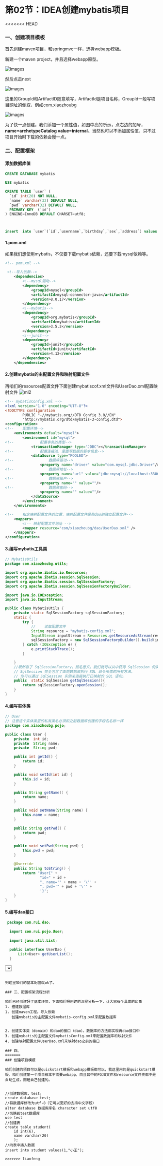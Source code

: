 # 第02节：IDEA创建mybatis项目

<<<<<<< HEAD
### 一、创建项目模板

首先创建maven项目，和springmvc一样，选择webapp模板。  

新建一个maven project，并且选择webapp原型。  

![images](..\images/1401_imgs.png)  

然后点击next  

![images](..\images/1401_images.png)  

这里的GroupId和ArtifactID随意填写，ArtifactId是项目名称，GroupId一般写项目网址的倒叙，例如com.xiaozhoubg  

![images](..\images/1401_pngs.png)  

为了快一点创建，我们添加一个属性值，如图中亮的所示，点右边的加号，**name=archetypeCatalog value=internal**。当然也可以不添加属性值，只不过项目开始时下载的依赖会慢一点。  

### 二、配置框架

#### 添加数据库值

``` sql
CREATE DATABASE mybatis

USE mybatis

CREATE TABLE `user` (
  `id` int(20) NOT NULL,
  `name` varchar(32) DEFAULT NULL,
  `pwd` varchar(32) DEFAULT NULL,
  PRIMARY KEY  (`id`)
) ENGINE=InnoDB DEFAULT CHARSET=utf8;



insert  into `user`(`id`,`username`,`birthday`,`sex`,`address`) values (41,'老王','2018-02-27 17:47:08','男','北京'),(42,'小二王','2018-03-02 15:09:37','女','北京金燕龙'),(43,'小二王','2018-03-04 11:34:34','女','北京金燕龙'),(45,'传智播客','2018-03-04 12:04:06','男','北京金燕龙'),(46,'老王','2018-03-07 17:37:26','男','北京'),(48,'小马宝莉','2018-03-08 11:44:00','女','北京修正');
```

#### 1.pom.xml

如果我们想使用mybatis，不仅要下载mybatis依赖，还要下载mysql依赖等。

``` xml
<!-- pom.xml -->

 <!--导入依赖-->
    <dependencies>
        <!--mysql驱动-->
        <dependency>
            <groupId>mysql</groupId>
            <artifactId>mysql-connector-java</artifactId>
            <version>8.0.17</version>
        </dependency>
        <!--mybatis-->
        <dependency>
            <groupId>org.mybatis</groupId>
            <artifactId>mybatis</artifactId>
            <version>3.5.2</version>
        </dependency>
        <!--junit-->
        <dependency>
            <groupId>junit</groupId>
            <artifactId>junit</artifactId>
            <version>4.12</version>
        </dependency>
    </dependencies>
```
<!-- --- -->
<!-- #### 创建实体类和dao接口

如下目录创建

dao > UserDao  
domain > User  

我们User中写实体类，实体类名称必须保证和数据库的字段名称一样

所有的方法都写在domain中

![ml](..\images/1502_ml.png)

``` java
// User类
 import java.util.Date;
import java.io.Serializable;
// 引入序列化接口
public class User implements Serializable {
    private Integer id;
    private String username;
    private Date birthday ;
    private String sex;
    private String address;
    // 然后记得一定要生成getter and setter和to String()方法。不然无法赋值或调用。这一点再咱们第14章绑定数据中说过。
}
```

``` java
// UserDao接口实现方法
import com.xiaozhoubg.domain.User;

import java.util.List;

//用户的持久层接口
public interface UserDao {

    //定义返回值是List数组类型
    //查询所有
    List<User> findAll();
}
``` -->

#### 2.创建mybatis的主配置文件和映射配置文件

再咱们的resources配置文件下面创建mybatiscof.xml文件和UserDao.xml配置映射文件
![ml2](../images/1502_ml3.png)

``` xml
<!-- mybatisConfig.xml -->
<?xml version="1.0" encoding="UTF-8"?>
<!DOCTYPE configuration
        PUBLIC "-//mybatis.org//DTD Config 3.0//EN"
        "http://mybatis.org/dtd/mybatis-3-config.dtd">
<configuration>
<!--    配置环境-->
    <environments default="mysql">
        <environment id="mysql">
<!--            配置事务的类型-->
            <transactionManager type="JDBC"></transactionManager>
<!--            配置连接池，里面写数据的基本信息-->
            <dataSource type="POOLED">
<!--                数据库驱动-->
                <property name="driver" value="com.mysql.jdbc.Driver"/>
<!--                数据库地址-->
                <property name="url" value="jdbc:mysql://localhost:3306/mybatis"/>
<!--                数据库账户-->
                <property name="" value=""/>
<!--                数据库密码-->
                <property name="" value=""/>
            </dataSource>
        </environment>
    </environments>

<!--    指定映射配置文件的位置，映射配置文件是指dao的独立配置文件-->
    <mappers>
        <!-- 映射配置文件地址 -->
        <mapper resource="com/xiaozhoubg/dao/UserDao.xml" />
    </mappers>
</configuration>
```

#### 3.编写mybatis工具类

``` java
// MybatisUtils
package com.xiaozhoubg.utils;

import org.apache.ibatis.io.Resources;
import org.apache.ibatis.session.SqlSession;
import org.apache.ibatis.session.SqlSessionFactory;
import org.apache.ibatis.session.SqlSessionFactoryBuilder;

import java.io.IOException;
import java.io.InputStream;

public class MybatisUtils {
    private static SqlSessionFactory sqlSessionFactory;
    static {
        try {
            //    读取配置文件
            String resource = "mybatis-config.xml";
            InputStream inputStream = Resources.getResourceAsStream(resource);
            sqlSessionFactory = new SqlSessionFactoryBuilder().build(inputStream);
        } catch (IOException e) {
            e.printStackTrace();
        }

    }
    //既然有了 SqlSessionFactory，顾名思义，我们就可以从中获得 SqlSession 的实例了。
    // SqlSession 完全包含了面向数据库执行 SQL 命令所需的所有方法。
    // 你可以通过 SqlSession 实例来直接执行已映射的 SQL 语句。
    public  static SqlSession getSqlSession(){
        return sqlSessionFactory.openSession();
    }
}
```

#### 4.编写实体类

``` java
// User
// 注意这个实体类里的私有类名必须和之前数据库创建的字段名名称一样
package com.xiaozhoubg.pojo;

public class User {
    private  int id;
    private  String name;
    private  String pwd;

    public int getId() {
        return id;
    }

    public void setId(int id) {
        this.id = id;
    }

    public String getName() {
        return name;
    }

    public void setName(String name) {
        this.name = name;
    }

    public String getPwd() {
        return pwd;
    }

    public void setPwd(String pwd) {
        this.pwd = pwd;
    }

    @Override
    public String toString() {
        return "User{" +
                "id=" + id +
                ", name='" + name + '\'' +
                ", pwd='" + pwd + '\'' +
                '}';
    }
}

```

#### 5.编写dao接口

``` java
 package com.rui.dao;
  
  import com.rui.pojo.User;
  
  import java.util.List;
  
  public interface UserDao {
      List<User> getUserList();
  }
```



<!-- 接下来创建UserDao.xml文件来映射之前的dao接口

``` xml
<?xml version="1.0" encoding="UTF-8"?>
<!DOCTYPE mapper
        PUBLIC "-//mybatis.org//DTD Mapper 3.0//EN"
        "http://mybatis.org/dtd/mybatis-3-mapper.dtd">
<!--        namespace映射的dao接口地址-->
<mapper namespace="com.xiaozhoubg.dao.UserDao">
<!--配置查询所有-->
<!--    id="findAll" 中的findAll要对应之前dao接口中的方法（List<User> findAll()）-->
    <select id="findAll">
        select * from user
    </select>
</mapper>

``` -->

到这里咱们的基本配置就ok了。

### 三、配置框架流程分析

咱们已经创建好了基本环境，下面咱们把创建的流程分析一下，让大家有个具体的印象
1. 搭建数据库
1. 创建maven工程，导入依赖
   创建mybatis的主配置文件mybatis-config.xml来配置数据库


2. 创建实体类（domain）和dao的接口（dao）。数据库的方法都实现再dao接口中
3. 创建mybatis的主配置文件mybatisConfig.xml来配置数据库和映射文件
4. 创建映射配置文件UserDao.xml来映射dao之前的接口

### 四、
=======
### 创建项目模板

咱们创建的项目可以是quickstart模板和webapp模板都可以，我这里用的是quickstart模板。咱们创建第一个项目根本不需要webapp，而且其中的POJO文件和resource文件夹都不是自动生成，而是自己创建的。


//创建数据库，test;
create database test;
//将数据库修改为utf-8（它可以更好的支持中文字段）
alter database 数据库库名 character set utf8
//切换到test数据库
use test
//创建表
create table student(
    id int(6),
    name varchar(20)
    );
//向表中插入数据
insert into student values(1,"小王");

>>>>>>> liaofeng
